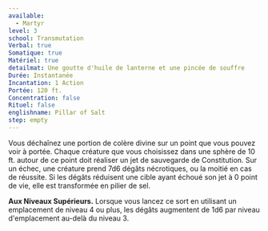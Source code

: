 ```yaml
---
available:
  - Martyr
level: 3
school: Transmutation
Verbal: true
Somatique: true
Matériel: true
detailmat: Une goutte d'huile de lanterne et une pincée de souffre
Durée: Instantanée
Incantation: 1 Action
Portée: 120 ft.
Concentration: false
Rituel: false
englishname: Pillar of Salt
step: empty
---
```

Vous déchaînez une portion de colère divine sur un point que vous pouvez voir à portée. Chaque créature que vous choisissez dans une sphère de 10 ft. autour de ce point doit réaliser un jet de sauvegarde de Constitution. Sur un échec, une créature prend 7d6 dégâts nécrotiques, ou la moitié en cas de réussite. Si les dégâts réduisent une cible ayant échoué son jet à 0 point de vie, elle est transformée en pilier de sel.

__Aux Niveaux Supérieurs.__ Lorsque vous lancez ce sort en utilisant un emplacement de niveau 4 ou plus, les dégâts augmentent de 1d6 par niveau d'emplacement au-delà du niveau 3.
